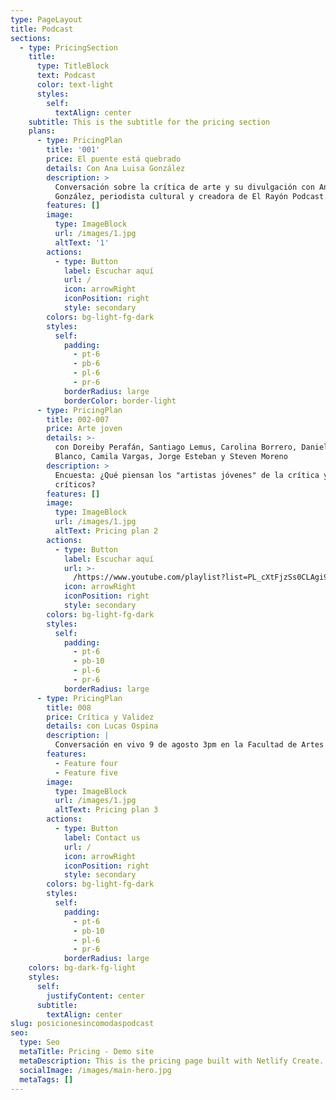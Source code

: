 ```yaml
---
type: PageLayout
title: Podcast
sections:
  - type: PricingSection
    title:
      type: TitleBlock
      text: Podcast
      color: text-light
      styles:
        self:
          textAlign: center
    subtitle: This is the subtitle for the pricing section
    plans:
      - type: PricingPlan
        title: '001'
        price: El puente está quebrado
        details: Con Ana Luisa González
        description: >
          Conversación sobre la crítica de arte y su divulgación con Ana Luisa
          González, periodista cultural y creadora de El Rayón Podcast.
        features: []
        image:
          type: ImageBlock
          url: /images/1.jpg
          altText: '1'
        actions:
          - type: Button
            label: Escuchar aquí
            url: /
            icon: arrowRight
            iconPosition: right
            style: secondary
        colors: bg-light-fg-dark
        styles:
          self:
            padding:
              - pt-6
              - pb-6
              - pl-6
              - pr-6
            borderRadius: large
            borderColor: border-light
      - type: PricingPlan
        title: 002-007
        price: Arte joven
        details: >-
          con Doreiby Perafán, Santiago Lemus, Carolina Borrero, Daniel R.
          Blanco, Camila Vargas, Jorge Esteban y Steven Moreno
        description: >
          Encuesta: ¿Qué piensan los "artistas jóvenes" de la crítica y los
          críticos?
        features: []
        image:
          type: ImageBlock
          url: /images/1.jpg
          altText: Pricing plan 2
        actions:
          - type: Button
            label: Escuchar aquí
            url: >-
              /https://www.youtube.com/playlist?list=PL_cXtFjzSs0CLAgi94_Qqx-G9tPXxrxfk
            icon: arrowRight
            iconPosition: right
            style: secondary
        colors: bg-light-fg-dark
        styles:
          self:
            padding:
              - pt-6
              - pb-10
              - pl-6
              - pr-6
            borderRadius: large
      - type: PricingPlan
        title: 008
        price: Crítica y Validez
        details: con Lucas Ospina
        description: |
          Conversación en vivo 9 de agosto 3pm en la Facultad de Artes ASAB
        features:
          - Feature four
          - Feature five
        image:
          type: ImageBlock
          url: /images/1.jpg
          altText: Pricing plan 3
        actions:
          - type: Button
            label: Contact us
            url: /
            icon: arrowRight
            iconPosition: right
            style: secondary
        colors: bg-light-fg-dark
        styles:
          self:
            padding:
              - pt-6
              - pb-10
              - pl-6
              - pr-6
            borderRadius: large
    colors: bg-dark-fg-light
    styles:
      self:
        justifyContent: center
      subtitle:
        textAlign: center
slug: posicionesincomodaspodcast
seo:
  type: Seo
  metaTitle: Pricing - Demo site
  metaDescription: This is the pricing page built with Netlify Create.
  socialImage: /images/main-hero.jpg
  metaTags: []
---
```

